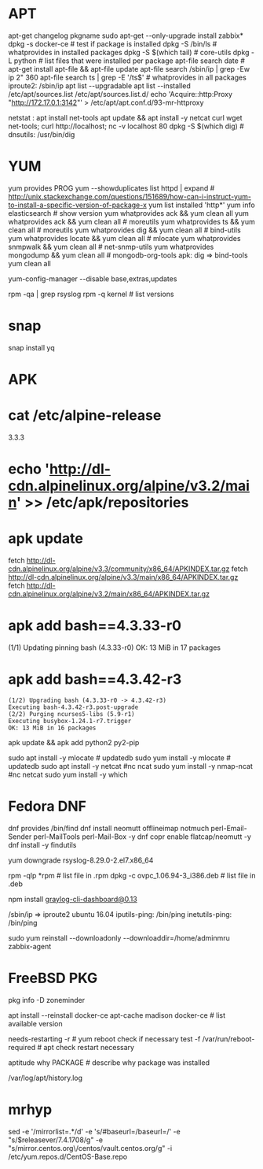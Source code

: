 # APT
apt-get changelog pkgname
sudo apt-get --only-upgrade install zabbix*
dpkg -s docker-ce # test if package is installed
dpkg -S /bin/ls # whatprovides in installed packages
dpkg -S $(which tail) # core-utils
dpkg -L python # list files that were installed per package
apt-file search date # apt-get install apt-file && apt-file update
apt-file search /sbin/ip | grep -Ew ip                                                2" 360
apt-file search ts | grep -E '/ts$' # whatprovides in all packages
iproute2: /sbin/ip
apt list --upgradable
apt list --installed
/etc/apt/sources.list
/etc/apt/sources.list.d/
echo 'Acquire::http:Proxy "http://172.17.0.1:3142"' > /etc/apt/apt.conf.d/93-mr-httproxy

netstat : apt install net-tools
apt update && apt install -y netcat curl wget net-tools; curl http://localhost; nc -v localhost 80
dpkg -S $(which dig) # dnsutils: /usr/bin/dig
 

# YUM
yum provides PROG
yum --showduplicates list httpd | expand # http://unix.stackexchange.com/questions/151689/how-can-i-instruct-yum-to-install-a-specific-version-of-package-x
yum list installed 'http*'
yum info elasticsearch # show version
yum whatprovides ack       && yum clean all
yum whatprovides ack       && yum clean all # moreutils
yum whatprovides ts       && yum clean all # moreutils
yum whatprovides dig       && yum clean all # bind-utils
yum whatprovides locate    && yum clean all # mlocate
yum whatprovides snmpwalk  && yum clean all # net-snmp-utils
yum whatprovides mongodump && yum clean all # mongodb-org-tools
apk: dig => bind-tools
yum clean all

yum-config-manager --disable base,extras,updates

rpm -qa | grep rsyslog
rpm -q kernel # list versions


# snap
snap install yq

# APK
# cat /etc/alpine-release
3.3.3
# echo 'http://dl-cdn.alpinelinux.org/alpine/v3.2/main' >> /etc/apk/repositories
# apk update
fetch http://dl-cdn.alpinelinux.org/alpine/v3.3/community/x86_64/APKINDEX.tar.gz
fetch http://dl-cdn.alpinelinux.org/alpine/v3.3/main/x86_64/APKINDEX.tar.gz
fetch http://dl-cdn.alpinelinux.org/alpine/v3.2/main/x86_64/APKINDEX.tar.gz

# apk add bash==4.3.33-r0
(1/1) Updating pinning bash (4.3.33-r0)
	OK: 13 MiB in 17 packages

# apk add bash==4.3.42-r3
	(1/2) Upgrading bash (4.3.33-r0 -> 4.3.42-r3)
	Executing bash-4.3.42-r3.post-upgrade
	(2/2) Purging ncurses5-libs (5.9-r1)
	Executing busybox-1.24.1-r7.trigger
	OK: 13 MiB in 16 packages


apk update && apk add python2 py2-pip

sudo apt install -y mlocate   # updatedb
sudo yum install -y mlocate   # updatedb
sudo apt install -y netcat    #nc ncat
sudo yum install -y nmap-ncat #nc netcat 
sudo yum install -y which

# Fedora DNF
dnf provides /bin/find
dnf install neomutt offlineimap notmuch perl-Email-Sender perl-MailTools perl-Mail-Box -y 
dnf copr enable flatcap/neomutt -y
dnf install -y  findutils


yum downgrade rsyslog-8.29.0-2.el7.x86_64

rpm -qlp *rpm # list file in .rpm
dpkg -c ovpc_1.06.94-3_i386.deb # list file in .deb

npm install graylog-cli-dashboard@0.13

/sbin/ip => iproute2 ubuntu 16.04
iputils-ping: /bin/ping
inetutils-ping: /bin/ping


sudo yum reinstall --downloadonly --downloaddir=/home/adminmru zabbix-agent

# FreeBSD PKG
pkg info -D zoneminder

apt install --reinstall docker-ce
apt-cache madison docker-ce # list available version

needs-restarting -r # yum reboot check if necessary
test -f /var/run/reboot-required # apt check restart necessary

aptitude why PACKAGE # describe why package was installed

/var/log/apt/history.log

# mrhyp
sed -e '/mirrorlist=.*/d' -e 's/#baseurl=/baseurl=/' -e "s/\$releasever/7.4.1708/g" -e "s/mirror.centos.org\\/centos/vault.centos.org/g" -i /etc/yum.repos.d/CentOS-Base.repo
